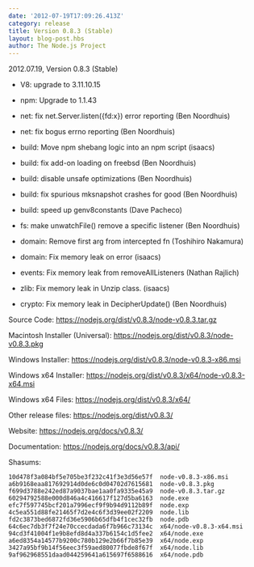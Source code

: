 ```yaml
---
date: '2012-07-19T17:09:26.413Z'
category: release
title: Version 0.8.3 (Stable)
layout: blog-post.hbs
author: The Node.js Project
---
```


2012.07.19, Version 0.8.3 (Stable)

- V8: upgrade to 3.11.10.15

- npm: Upgrade to 1.1.43

- net: fix net.Server.listen({fd:x}) error reporting (Ben Noordhuis)

- net: fix bogus errno reporting (Ben Noordhuis)

- build: Move npm shebang logic into an npm script (isaacs)

- build: fix add-on loading on freebsd (Ben Noordhuis)

- build: disable unsafe optimizations (Ben Noordhuis)

- build: fix spurious mksnapshot crashes for good (Ben Noordhuis)

- build: speed up genv8constants (Dave Pacheco)

- fs: make unwatchFile() remove a specific listener (Ben Noordhuis)

- domain: Remove first arg from intercepted fn (Toshihiro Nakamura)

- domain: Fix memory leak on error (isaacs)

- events: Fix memory leak from removeAllListeners (Nathan Rajlich)

- zlib: Fix memory leak in Unzip class. (isaacs)

- crypto: Fix memory leak in DecipherUpdate() (Ben Noordhuis)

Source Code: https://nodejs.org/dist/v0.8.3/node-v0.8.3.tar.gz

Macintosh Installer (Universal): https://nodejs.org/dist/v0.8.3/node-v0.8.3.pkg

Windows Installer: https://nodejs.org/dist/v0.8.3/node-v0.8.3-x86.msi

Windows x64 Installer: https://nodejs.org/dist/v0.8.3/x64/node-v0.8.3-x64.msi

Windows x64 Files: https://nodejs.org/dist/v0.8.3/x64/

Other release files: https://nodejs.org/dist/v0.8.3/

Website: https://nodejs.org/docs/v0.8.3/

Documentation: https://nodejs.org/docs/v0.8.3/api/

Shasums:

```
10d478f3a084bf5e705be3f232c41f3e3d56e57f  node-v0.8.3-x86.msi
a6b9168eaa817692914d0de6c0d04702d7615681  node-v0.8.3.pkg
f699d3788e242ed87a9037bae1aa0fa9335e45a9  node-v0.8.3.tar.gz
60294792588e000d846a4c416617f127d5ba6163  node.exe
efc7f597745bcf201a7996ecf9f9b94d9112b89f  node.exp
4c5ea551d88fe21465f7d2e4c6f3d39ee02f2209  node.lib
fd2c3873bed6872fd36e5906b65dfb4f1cec32fb  node.pdb
64c6ec7db3f7f24e70ccecdada6f7b966c73134c  x64/node-v0.8.3-x64.msi
94cd3f41004f1e9b8efd8d4a337b6154c1d5fee2  x64/node.exe
a6ed8354a14577b9200c780b129e2b66f7b85e39  x64/node.exp
3427a95bf9b14f56eec3f59aed80077fbde8f67f  x64/node.lib
9af962968551daad044259641a615697f6588616  x64/node.pdb
```
